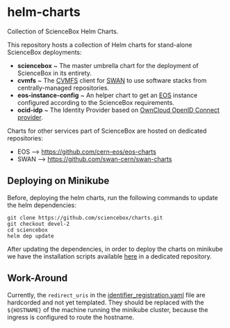 # helm-charts
Collection of ScienceBox Helm Charts.

This repository hosts a collection of Helm charts for stand-alone ScienceBox deployments:
- **sciencebox** ~ The master umbrella chart for the deployment of ScienceBox in its entirety.
- **cvmfs** ~ The [CVMFS](https://cernvm.cern.ch/fs/) client for [SWAN](https://swan.web.cern.ch/swan/) to use software stacks from centrally-managed repositories.
- **eos-instance-config** ~ An helper chart to get an [EOS](https://owncloud.dev/extensions/idp/) instance configured according to the ScienceBox requirements.
- **ocid-idp** ~ The Identity Provider based on [OwnCloud OpenID Connect provider](https://owncloud.dev/extensions/idp/).

Charts for other services part of ScienceBox are hosted on dedicated repositories:
- EOS --> https://github.com/cern-eos/eos-charts
- SWAN --> https://github.com/swan-cern/swan-charts


## Deploying on Minikube

Before, deploying the helm charts, run the following commands to update the helm dependencies:

```
git clone https://github.com/sciencebox/charts.git
git checkout devel-2
cd sciencebox
helm dep update
```

After updating the dependencies, in order to deploy the charts on minikube we have the installation scripts available [here](https://github.com/sciencebox/mboxed/tree/test-openldap#quick-setup) in a dedicated repository. 


## Work-Around

Currently, the `redirect_uris` in the [identifier_registration.yaml](https://github.com/sciencebox/charts/blob/devel-2/sciencebox/values.yaml#L393) file are hardcorded and not yet templated. They should be replaced with the `${HOSTNAME}` of the machine running the minikube cluster, because the ingress is configured to route the hostname.